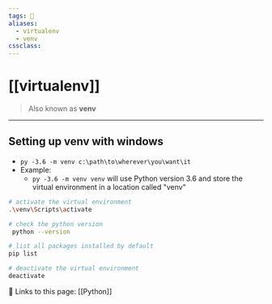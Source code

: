 ```yaml
---
tags: 💽
aliases: 
  - virtualenv
  - venv
cssclass:
---
```


# [[virtualenv]]

>Also known as **venv**
---

## Setting up venv with windows

- `py -3.6 -m venv c:\path\to\wherever\you\want\it` 
- Example:
	- `py -3.6 -m venv venv` will use Python version 3.6 and store the virtual environment in a location called "venv"

```bash
# activate the virtual environment 
.\venv\Scripts\activate

# check the python version
 python --version

# list all packages installed by default
pip list

# deactivate the virtual environment
deactivate
```


🔗 Links to this page:
[[Python]]